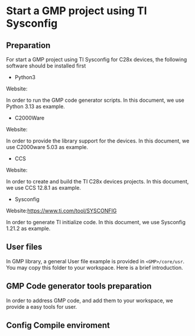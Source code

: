 # Start a GMP project using TI Sysconfig



## Preparation

For start a GMP project using TI Sysconfig for C28x devices, the following software should be installed first

+ Python3

Website: 

In order to run the GMP code generator scripts. In this document, we use Python 3.13 as example.

+ C2000Ware

Website:

In order to provide the library support for the devices. In this document, we use C2000ware 5.03 as example.

+ CCS

Website:

In order to create and build the TI C28x devices projects. In this document, we use CCS 12.8.1 as example.

+ Sysconfig

Website:https://www.ti.com/tool/SYSCONFIG

In order to generate TI initialize code. In this document, we use Sysconfig 1.21.2 as example.

## User files

In GMP library, a general User file example is provided in `<GMP>/core/usr`. You may copy this folder to your workspace. Here is a brief introduction.



## GMP Code generator tools preparation

In order to address GMP code, and add them to your workspace, we provide a easy tools for user.



## Config Compile enviroment











